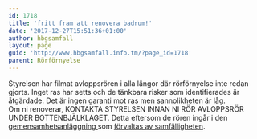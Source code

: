 ```yaml
---
id: 1718
title: 'fritt fram att renovera badrum!'
date: '2017-12-27T15:51:36+01:00'
author: hbgsamfall
layout: page
guid: 'http://www.hbgsamfall.info.tm/?page_id=1718'
parent: Rörförnyelse
---
```


Styrelsen har filmat avloppsrören i alla längor där rörförnyelse inte redan gjorts. Inget ras har setts och de tänkbara risker som identifierades är åtgärdade. Det är ingen garanti mot ras men sannolikheten är låg.  
Om ni renoverar, KONTAKTA STYRELSEN INNAN NI RÖR AVLOPPSRÖR UNDER BOTTENBJÄLKLAGET. Detta eftersom de rören ingår i den [gemensamhetsanläggning ](http://www.hbgsamfall.win/wp-content/uploads/2017/12/Gemensametsanläggning-Avlopp.pdf)som [förvaltas av samfälligheten](http://www.hbgsamfall.win/index.php/information-2/foreningens-syfte-och-ansvar/).
